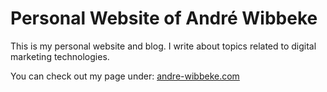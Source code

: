 # Personal Website of André Wibbeke

This is my personal website and blog. I write about topics related to digital marketing technologies.

You can check out my page under: [andre-wibbeke.com](https://andre-wibbeke.com)
